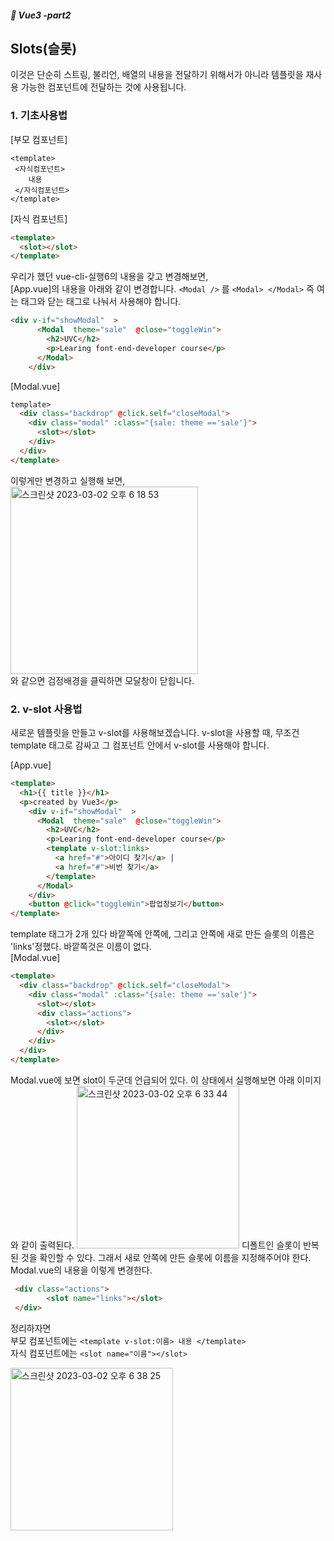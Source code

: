##### :cactus: Vue3 -part2

## Slots(슬롯) 
이것은 단순히 스트링, 불리언, 배열의 내용을 전달하기 위해서가 아니라 템플릿을 재사용 가능한 컴포넌트에 전달하는 것에 사용됩니다.

### 1. 기초사용법  

[부모 컴포넌트]
```
<template>
 <자식컴포넌트>
    내용
 </자식컴포넌트>
</template>

```

[자식 컴포넌트]
```html
<template>
  <slot></slot>
</template>
```

우리가 했던 vue-cli-실행6의 내용을 갖고 변경해보면,  
[App.vue]의 내용을 아래와 같이 변경합니다. ``` <Modal /> ``` 를 ``` <Modal> </Modal> ``` 즉 여는 태그와 닫는 태그로 나눠서 사용해야 합니다.  

```html
<div v-if="showModal"  >
      <Modal  theme="sale"  @close="toggleWin">
        <h2>UVC</h2>
        <p>Learing font-end-developer course</p>
      </Modal>
    </div>

```
[Modal.vue]

```html
template>
  <div class="backdrop" @click.self="closeModal"> 
    <div class="modal" :class="{sale: theme =='sale'}">
      <slot></slot>
    </div>
  </div>
</template>

```
이렇게만 변경하고 실행해 보면,   
<img width="300" alt="스크린샷 2023-03-02 오후 6 18 53" src="https://user-images.githubusercontent.com/48478079/222385591-9d0ffc46-14d6-4663-9756-64b27dbf8e4e.png">  
와 같으면 검정배경을 클릭하면 모달창이 닫힙니다.  

### 2. v-slot 사용법  
새로운 템플릿을 만들고 v-slot를 사용해보겠습니다. v-slot을 사용할 때, 무조건 template 태그로 감싸고 그 컴포넌트 안에서 v-slot를 사용해야 합니다. 

[App.vue]
```html
<template>
  <h1>{{ title }}</h1>
  <p>created by Vue3</p>
    <div v-if="showModal"  >
      <Modal  theme="sale"  @close="toggleWin">
        <h2>UVC</h2>
        <p>Learing font-end-developer course</p>
        <template v-slot:links>   
          <a href="#">아이디 찾기</a> | 
          <a href="#">비번 찾기</a>
        </template>
      </Modal>
    </div>
    <button @click="toggleWin">팝업창보기</button>
</template>
```
template 태그가 2개 있다 바깥쪽에 안쪽에, 그리고 안쪽에 새로 만든 슬롯의 이름은 'links'정했다. 바깥쪽것은 이름이 없다.    
[Modal.vue]
```html
<template>
  <div class="backdrop" @click.self="closeModal"> 
    <div class="modal" :class="{sale: theme =='sale'}">
      <slot></slot>
      <div class="actions">
        <slot></slot>
      </div>
    </div>
  </div>
</template>
```    
Modal.vue에 보면 slot이 두군데 언급되어 있다. 이 상태에서 실행해보면 아래 이미지와 같이 출력된다. 
<img width="260" alt="스크린샷 2023-03-02 오후 6 33 44" src="https://user-images.githubusercontent.com/48478079/222389208-efa37795-30a8-4955-a231-82db91aa2bc8.png">
디폴트인 슬롯이 반복된 것을 확인할 수 있다. 그래서 새로 안쪽에 만든 슬롯에 이름을 지정해주어야 한다. 
Modal.vue의 내용을 이렇게 변경한다.  
```html
 <div class="actions">
        <slot name="links"></slot>
 </div>
```

정리하자면  
부모 컴포넌트에는 ``` <template v-slot:이름> 내용 </template>   ```   
자식 컴포넌트에는 ``` <slot name="이름"></slot>   ``` 

<img width="260" alt="스크린샷 2023-03-02 오후 6 38 25" src="https://user-images.githubusercontent.com/48478079/222391400-97ea8c7e-2e2f-462c-af0e-092b5379a4f4.png">  


